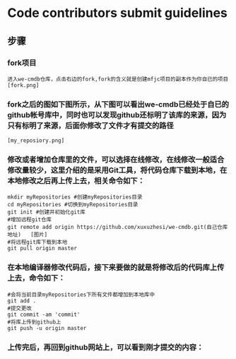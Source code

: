 # Code contributors submit guidelines

## 步骤
### fork项目
	进入we-cmdb仓库，点击右边的fork,fork的含义就是创建mfjc项目的副本作为你自已的项目
	[fork.png]
	
### fork之后的图如下图所示，从下图可以看出we-cmdb已经处于自已的github帐号库中，同时也可以发现github还标明了该库的来源，因为只有标明了来源，后面你修改了文件才有提交的路径
	[my_reposiory.png]
	
### 修改或者增加仓库里的文件，可以选择在线修改，在线修改一般适合修改量较少，这里介绍的是采用Git工具，将代码仓库下载到本地，在本地修改之后再上传上去，相关命令如下：
	mkdir myRepositories #创建myRepositories目录
	cd myRepositories #切换到myRepositories目录
	git init #创建并初始化git库
	#增加远程git仓库
	git remote add origin https://github.com/xuxuzhesi/we-cmdb.git(自己仓库地址)   [图片]
	#将远程git库下载到本地
	git pull origin master
	
### 在本地编译器修改代码后，接下来要做的就是将修改后的代码库上传上去，命令如下：
	#会将当前目录myRepositories下所有文件都增加到本地库中
	git add .
	#提交更改
	git commit -am 'commit'
	#将库上传到github上
	git push -u origin master
	
### 上传完后，再回到github网站上，可以看到刚才提交的内容：
	
	
	
	